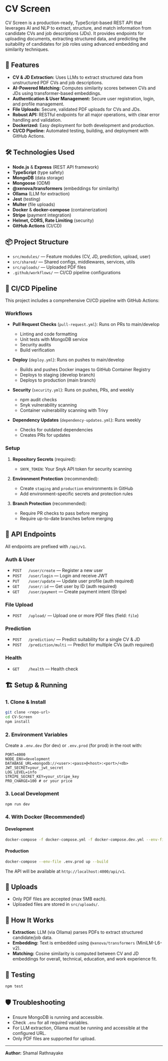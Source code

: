 # CV Screen

CV Screen is a production-ready, TypeScript-based REST API that leverages AI and NLP to extract, structure, and match information from candidate CVs and job descriptions (JDs). It provides endpoints for uploading documents, extracting structured data, and predicting the suitability of candidates for job roles using advanced embedding and similarity techniques.

## 🚀 Features
- **CV & JD Extraction:** Uses LLMs to extract structured data from unstructured PDF CVs and job descriptions.
- **AI-Powered Matching:** Computes similarity scores between CVs and JDs using transformer-based embeddings.
- **Authentication & User Management:** Secure user registration, login, and profile management.
- **File Uploads:** Secure, validated PDF uploads for CVs and JDs.
- **Robust API:** RESTful endpoints for all major operations, with clear error handling and validation.
- **Dockerized:** Easy deployment for both development and production.
- **CI/CD Pipeline:** Automated testing, building, and deployment with GitHub Actions.

## 🛠️ Technologies Used
- **Node.js** & **Express** (REST API framework)
- **TypeScript** (type safety)
- **MongoDB** (data storage)
- **Mongoose** (ODM)
- **@xenova/transformers** (embeddings for similarity)
- **Ollama** (LLM for extraction)
- **Jest** (testing)
- **Multer** (file uploads)
- **Docker** & **docker-compose** (containerization)
- **Stripe** (payment integration)
- **Helmet, CORS, Rate Limiting** (security)
- **GitHub Actions** (CI/CD)

## 📦 Project Structure
- `src/modules/` — Feature modules (CV, JD, prediction, upload, user)
- `src/shared/` — Shared configs, middlewares, services, utils
- `src/uploads/` — Uploaded PDF files
- `.github/workflows/` — CI/CD pipeline configurations

## 🔄 CI/CD Pipeline

This project includes a comprehensive CI/CD pipeline with GitHub Actions:

### Workflows
- **Pull Request Checks** (`pull-request.yml`): Runs on PRs to main/develop
  - Linting and code formatting
  - Unit tests with MongoDB service
  - Security audits
  - Build verification

- **Deploy** (`deploy.yml`): Runs on pushes to main/develop
  - Builds and pushes Docker images to GitHub Container Registry
  - Deploys to staging (develop branch)
  - Deploys to production (main branch)

- **Security** (`security.yml`): Runs on pushes, PRs, and weekly
  - npm audit checks
  - Snyk vulnerability scanning
  - Container vulnerability scanning with Trivy

- **Dependency Updates** (`dependency-updates.yml`): Runs weekly
  - Checks for outdated dependencies
  - Creates PRs for updates

### Setup
1. **Repository Secrets** (required):
   - `SNYK_TOKEN`: Your Snyk API token for security scanning

2. **Environment Protection** (recommended):
   - Create `staging` and `production` environments in GitHub
   - Add environment-specific secrets and protection rules

3. **Branch Protection** (recommended):
   - Require PR checks to pass before merging
   - Require up-to-date branches before merging

## 📑 API Endpoints
All endpoints are prefixed with `/api/v1`.

### Auth & User
- `POST   /user/create` — Register a new user
- `POST   /user/login` — Login and receive JWT
- `PUT    /user/update` — Update user profile (auth required)
- `GET    /user/:id` — Get user by ID (auth required)
- `GET    /user/payment` — Create payment intent (Stripe)

### File Upload
- `POST   /upload/` — Upload one or more PDF files (field: `file`)

### Prediction
- `POST   /prediction/` — Predict suitability for a single CV & JD
- `POST   /prediction/multi` — Predict for multiple CVs (auth required)

### Health
- `GET    /health` — Health check

## 🏗️ Setup & Running

### 1. Clone & Install
```bash
git clone <repo-url>
cd CV-Screen
npm install
```

### 2. Environment Variables
Create a `.env.dev` (for dev) or `.env.prod` (for prod) in the root with:
```
PORT=4000
NODE_ENV=development
DATABASE_URL=mongodb://<user>:<pass>@<host>:<port>/<db>
JWT_SECRET=your_jwt_secret
LOG_LEVEL=info
STRIPE_SECRET_KEY=your_stripe_key
PRO_CHARGE=100 # or your price
```

### 3. Local Development
```bash
npm run dev
```

### 4. With Docker (Recommended)
#### Development
```bash
docker-compose -f docker-compose.yml -f docker-compose.dev.yml --env-file .env.dev up --build
```
#### Production
```bash
docker-compose --env-file .env.prod up --build
```

The API will be available at `http://localhost:4000/api/v1`.

## 📂 Uploads
- Only PDF files are accepted (max 5MB each).
- Uploaded files are stored in `src/uploads/`.

## 🧠 How It Works
- **Extraction:** LLM (via Ollama) parses PDFs to extract structured candidate/job data.
- **Embedding:** Text is embedded using `@xenova/transformers` (MiniLM-L6-v2).
- **Matching:** Cosine similarity is computed between CV and JD embeddings for overall, technical, education, and work experience fit.

## 🧪 Testing
```bash
npm test
```

## 🛡️ Troubleshooting
- Ensure MongoDB is running and accessible.
- Check `.env` for all required variables.
- For LLM extraction, Ollama must be running and accessible at the configured URL.
- Only PDF files are supported for upload.

---

**Author:** Shamal Rathnayake
